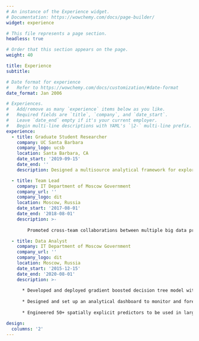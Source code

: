 ```yaml
---
# An instance of the Experience widget.
# Documentation: https://wowchemy.com/docs/page-builder/
widget: experience

# This file represents a page section.
headless: true

# Order that this section appears on the page.
weight: 40

title: Experience
subtitle:

# Date format for experience
#   Refer to https://wowchemy.com/docs/customization/#date-format
date_format: Jan 2006

# Experiences.
#   Add/remove as many `experience` items below as you like.
#   Required fields are `title`, `company`, and `date_start`.
#   Leave `date_end` empty if it's your current employer.
#   Begin multi-line descriptions with YAML's `|2-` multi-line prefix.
experience:
  - title: Graduate Student Researcher 
    company: UC Santa Barbara
    company_logo: ucsb
    location: Santa Barbara, CA
    date_start: '2019-09-15'
    date_end: ''
    description: Designed a multisource analytical framework for exploration of spatiotemporal structure of mobility during the COVID-19 pandemic.

  - title: Team Lead
    company: IT Department of Moscow Government
    company_url: ''
    company_logo: dit
    location: Moscow, Russia
    date_start: '2017-08-01'
    date_end: '2018-08-01'
    description: >-
        
        Promoted cross-team collaborations between multiple big data products and projects to ensure timely and swift delivery of electronic services to residents of Moscow. Initiated and coordinated 20 pilot projects centered on predictive analytics and machine learning, which were successfully deployed in production and increased the funding to Big Data Division tenfold, enabling further expansion of digital services across multiple departments of city government.

  - title: Data Analyst
    company: IT Department of Moscow Government
    company_url: ''
    company_logo: dit
    location: Moscow, Russia
    date_start: '2015-12-15'
    date_end: '2020-08-01'
    description: >- 
    
      * Developed and deployed gradient boosted decision tree model with 78 indicators to evaluate the risk of fires throughout the city and prioritize fire inspections.
      
      * Designed and set up an analytical dashboard to monitor and forecast flu outbreaks in Moscow schools, facilitating more expeditious decision-making practices and responsive quarantine protocols
      
      * Engineered 50+ spatially explicit predictors to be used in large-scale geographically weighted regression to model the flow of movement between different neighborhoods of the city, promoting fine-tuned fiscal practices in planning for new infrastructure.

design:
  columns: '2'
---
```

